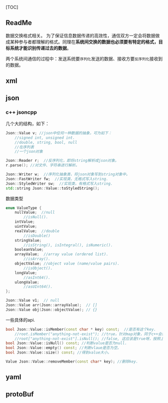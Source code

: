 [TOC]



## ReadMe

数据交换格式相关。
为了保证信息数据传递的高效性，通信双方一定会将数据做成某种参与者都理解的格式。同理在**系统间交换的数据也必须要有特定的格式，目标系统才能识别传递过去的数据**。

两个系统间通信的过程中：发送系统要`序列化`发送的数据、接收方要`反序列化`接收到的数据。



## xml



## json



### c++ jsoncpp

几个大的结构，如下：

```cpp
Json::Value v; //json中任何一种数据的抽象，可为如下：
	//signed int, unsigned int.
	//double, string, bool, null
	//在序列表
	//一个json对象

Json::Reader r;  //反序列化，即将string解析成json对象。
r.parse(); //对文件、字符串进行解析。

Json::Writer w;  //序列化抽象类，将json对象写到string对象中。
Json::FastWriter fw;  //实现类，无格式写入string.
Json::StyledWriter sw;  //实现类，有格式写入string.
std::string Json::Value::toStyledString();
```



数据类型

```cpp
enum ValueType {
    nullValue;  //null
    	//isNull().
    intValue;
    uintValue;
    realValue;  //double
    	//isDouble()
    stringValue;
    	//isString(), isIntegral(), isNumeric().
    booleanValue;
    arrayValue;  //array value (ordered list).
    	//isArray().
    objectValue; //object value (name/value pairs).
    	//isObject().
    longValue;
    	//asInt64().
    ulongValue;
    	//asUInt64().
};

Json::Value v1;  // null
Json::Value arr(Json::arrayValue);  // []
Json::Value obj(Json::objectValue); // {}
```



一些具体的api.

```cpp
bool Json::Value::isMember(const char * key) const;  //是否有这个key.
 	//root.isMember("anything-not-exist"); //true，针对map对象，同于c++会得到一个null的value.
	//root["anything-not-exist"].isNull(); //false, 这应该是true呀，按照上面的理论？？？
bool Json::Value::isNull() const; //判断value是否为null.
bool Json::Value::empty() const; //判断vlaue是否为空。
bool Json::Value::size() const; //得到value大小。

Value Json::Value::removeMember(const char* key); //删除key.
```





## yaml



## protoBuf



